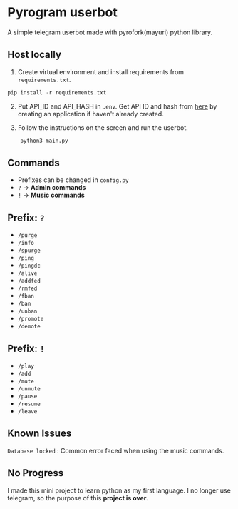 # Pyrogram userbot

A simple telegram userbot made with pyrofork(mayuri) python library.

## Host locally
1. Create virtual environment and install requirements from `requirements.txt`.

```python
pip install -r requirements.txt
```
2. Put API_ID and API_HASH in `.env`. Get API ID and hash from [here](https://my.telegram.org/auth) by creating an application if haven't already created.

3. Follow the instructions on the screen and run the userbot.

```python
    python3 main.py
```



## Commands
- Prefixes can be changed in `config.py`
- `?` -> __Admin commands__
- `!` -> __Music commands__
## Prefix: `?`
- `/purge`
- `/info`
- `/spurge`
- `/ping`
- `/pingdc`
- `/alive`
- `/addfed`
- `/rmfed`
- `/fban`
- `/ban`
- `/unban`
- `/promote`
- `/demote`
## Prefix: `!`
- `/play`
- `/add`
- `/mute`
- `/unmute`
- `/pause`
- `/resume`
- `/leave`

## Known Issues
`Database locked` : Common error faced when using the music commands.

## __No Progress__
I made this mini project to learn python as my first language. I no longer use telegram, so the purpose of this __project is over__.